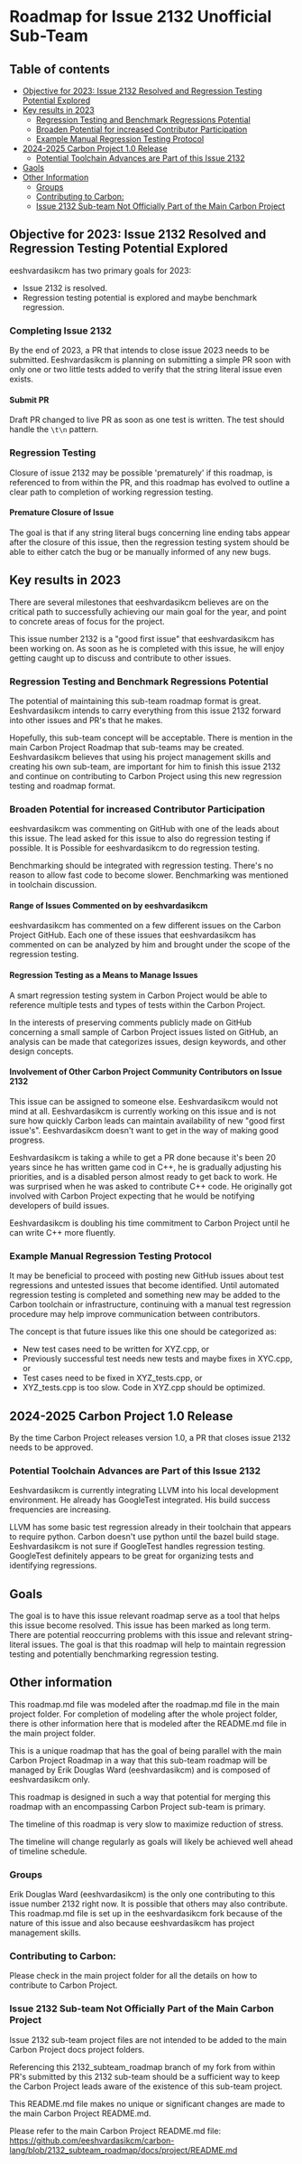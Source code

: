 # Roadmap for Issue 2132 Unofficial Sub-Team

<!--
Part of the Carbon Language project, under the Apache License v2.0 with LLVM
Exceptions. See /LICENSE for license information.
SPDX-License-Identifier: Apache-2.0 WITH LLVM-exception
-->

<!-- toc -->

## Table of contents

-   [Objective for 2023: Issue 2132 Resolved and Regression Testing Potential Explored](#objective-for-2023--issue-2132-resolved-and-regression-testing-potential-explored)
-   [Key results in 2023](#key-results-in-2023)
    -   [Regression Testing and Benchmark Regressions Potential](#regression-testing-and-benchmark-regressions-potential)
    -   [Broaden Potential for increased Contributor Participation](#broaden-potential-for-increased-contributor-participation)
    -   [Example Manual Regression Testing Protocol](#example-manual-regression-testing-protocol)
-   [2024-2025 Carbon Project 1.0 Release ](#2024-2025-carbon-project-10-release)
    -   [Potential Toolchain Advances are Part of this Issue 2132](#potential-toolchain-advances-are-part-of-this-issue-2132)
-   [Gaols](#goals)
-   [Other Information](#other-information)
    -   [Groups](#groups)
    - [Contributing to Carbon:](#contributing-to-carbon-)
    - [Issue 2132 Sub-team Not Officially Part of the Main Carbon Project](#issue-2132-sub-team-not-officially-part-of-the-main-carbon-project)

<!-- tocstop -->

## Objective for 2023: Issue 2132 Resolved and Regression Testing Potential Explored

eeshvardasikcm has two primary goals for 2023:

-   Issue 2132 is resolved.
-   Regression testing potential is explored and maybe benchmark regression.

### Completing Issue 2132

By the end of 2023, a PR that intends to close issue 2023 needs to be
submitted. Eeshvardasikcm is planning on submitting a simple PR soon with only
one or two little tests added to verify that the string literal issue even
exists.

#### Submit PR

Draft PR changed to live PR as soon as one test is written. The test should
handle the `\t\n` pattern.

### Regression Testing

Closure of issue 2132 may be possible 'prematurely' if this roadmap,
is referenced to from within the PR,
and this roadmap has evolved to outline a clear path to completion of working
regression testing.

#### Premature Closure of Issue

The goal is that if any string literal bugs concerning line ending tabs appear
after the closure of this issue,
then the regression testing system should be able to either catch the bug or
be manually informed of any new bugs.

## Key results in 2023

There are several milestones that eeshvardasikcm believes are on the critical
path to successfully achieving our main goal for the year, and point to
concrete areas of focus for the project.

This issue number 2132 is a "good first issue" that eeshvardasikcm has been
working on. As soon as he is completed with this issue, he will enjoy getting
caught up to discuss and contribute to other issues.

### Regression Testing and Benchmark Regressions Potential

The potential of maintaining this sub-team roadmap format is great.
Eeshvardasikcm intends to carry everything from this issue 2132 forward into
other issues and PR's that he makes.

Hopefully, this sub-team concept will be acceptable. There is mention in the
main Carbon Project Roadmap that sub-teams may be created. Eeshvardasikcm
believes that using his project management skills and creating his own
sub-team, are important for him to finish this issue 2132 and continue on
contributing to Carbon Project using this new regression testing and roadmap
format.

### Broaden Potential for increased Contributor Participation

eeshvardasikcm was commenting on GitHub with one of the leads about this
issue. The lead asked for this issue to also do regression testing if
possible. It is Possible for eeshvardasikcm to do regression testing.

Benchmarking should be integrated with regression testing. There's no reason
to allow fast code to become slower. Benchmarking was mentioned in toolchain
discussion.

#### Range of Issues Commented on by eeshvardasikcm

eeshvardasikcm has commented on a few different issues on the Carbon Project
GitHub. Each one of these issues that eeshvardasikcm has commented on can be
analyzed by him and brought under the scope of the regression testing.

#### Regression Testing as a Means to Manage Issues

A smart regression testing system in Carbon Project would be able to reference
multiple tests and types of tests within the Carbon Project.

In the interests of preserving comments publicly made on GitHub concerning a
small sample of Carbon Project issues listed on GitHub, an analysis can be
made that categorizes issues, design keywords, and other design concepts.

#### Involvement of Other Carbon Project Community Contributors on Issue 2132

This issue can be assigned to someone else. Eeshvardasikcm would not mind at
all. Eeshvardasikcm is currently working on this issue and is not sure how
quickly Carbon leads can maintain availability of new "good first issue's".
Eeshvardasikcm doesn't want to get in the way of making good progress.

Eeshvardasikcm is taking a while to get a PR done because it's been 20 years
since he has written game cod in C++, he is gradually adjusting his priorities,
and is a disabled person almost ready to get back to work. He was surprised 
when he was asked to contribute C++ code. He originally got involved with
Carbon Project expecting that he would be notifying developers of build issues.

Eeshvardasikcm is doubling his time commitment to Carbon Project until he
can write C++ more fluently.

### Example Manual Regression Testing Protocol

It may be beneficial to proceed with posting new GitHub issues about test
regressions and untested issues that become identified. Until automated
regression testing is completed and something new may be added to the Carbon
toolchain or infrastructure, continuing with a manual test regression
procedure may help improve communication between contributors.

The concept is that future issues like this one should be categorized as:

- New test cases need to be written for XYZ.cpp, or
- Previously successful test needs new tests and maybe fixes in XYC.cpp, or
- Test cases need to be fixed in XYZ_tests.cpp, or
- XYZ_tests.cpp is too slow. Code in XYZ.cpp should be optimized.

## 2024-2025 Carbon Project 1.0 Release 

By the time Carbon Project releases version 1.0,
a PR that closes issue 2132 needs to be approved.

### Potential Toolchain Advances are Part of this Issue 2132

Eeshvardasikcm is currently integrating LLVM into his local development
environment. He already has GoogleTest integrated. His build success
frequencies are increasing.

LLVM has some basic test regression already in their toolchain that appears to
require python. Carbon doesn't use python until the bazel build stage.
Eeshvardasikcm is not sure if GoogleTest handles regression testing.
GoogleTest definitely appears to be great for organizing tests and identifying
regressions.

## Goals

The goal is to have this issue relevant roadmap serve as a tool
that helps this issue become resolved. This issue has been
marked as long term. There are potential reoccurring problems with
this issue and relevant string-literal issues. The goal is that 
this roadmap will help to maintain regression testing and
potentially benchmarking regression testing.

## Other information

This roadmap.md file was modeled after the roadmap.md file in the
main project folder. For completion of modeling after the
whole project folder, there is other information here that is
modeled after the README.md file in the main project folder.

This is a unique roadmap that has the goal of being parallel with the main
Carbon Project Roadmap in a way that this sub-team roadmap will be managed by
Erik Douglas Ward (eeshvardasikcm) and is composed of eeshvardasikcm only.

This roadmap is designed in such a way that potential for merging this roadmap
with an encompassing Carbon Project sub-team is primary.

The timeline of this roadmap is very slow to maximize reduction of stress.

The timeline will change regularly as goals will likely be achieved well ahead
of timeline schedule.

### Groups

Erik Douglas Ward (eeshvardasikcm) is the only one contributing to this issue
number 2132 right now. It is possible that others may also contribute. This
roadmap.md file is set up in the eeshvardasikcm fork because of the nature of
this issue and also because eeshvardasikcm has project management skills.

### Contributing to Carbon:

Please check in the main project folder for all the details on how to
contribute to Carbon Project.

### Issue 2132 Sub-team Not Officially Part of the Main Carbon Project

Issue 2132 sub-team project files are not intended to be added to the main
Carbon Project docs project folders.

Referencing this 2132_subteam_roadmap branch of my fork from within PR's
submitted by this 2132 sub-team should be a sufficient way to keep the Carbon
Project leads aware of the existence of this sub-team project.

This README.md file makes no unique or significant changes are made to the
main Carbon Project README.md.

Please refer to the main Carbon Project README.md file:
https://github.com/eeshvardasikcm/carbon-lang/blob/2132_subteam_roadmap/docs/project/README.md